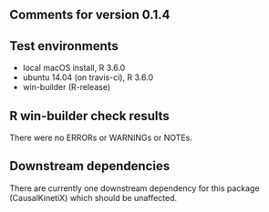 ## Comments for version 0.1.4

## Test environments
* local macOS install, R 3.6.0
* ubuntu 14.04 (on travis-ci), R 3.6.0
* win-builder (R-release)

## R win-builder check results
There were no ERRORs or WARNINGs or NOTEs.

## Downstream dependencies
There are currently one downstream dependency for this package (CausalKinetiX) 
which should be unaffected.



  
  

 

